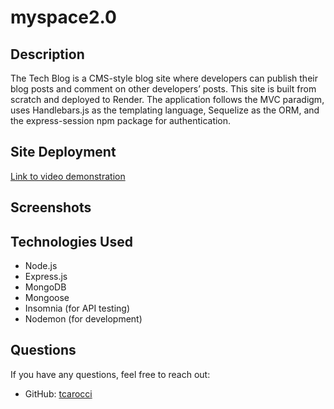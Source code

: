 # myspace2.0

## Description

The Tech Blog is a CMS-style blog site where developers can publish their blog posts and comment on other developers’ posts. This site is built from scratch and deployed to Render. The application follows the MVC paradigm, uses Handlebars.js as the templating language, Sequelize as the ORM, and the express-session npm package for authentication.

## Site Deployment

[Link to video demonstration]()

## Screenshots

## Technologies Used

- Node.js
- Express.js
- MongoDB
- Mongoose
- Insomnia (for API testing)
- Nodemon (for development)

## Questions

If you have any questions, feel free to reach out:

- GitHub: [tcarocci](https://github.com/tcarocci)

